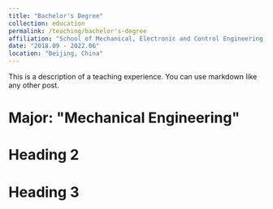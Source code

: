```yaml
---
title: "Bachelor's Degree"
collection: education
permalink: /teaching/bachelor's-degree
affiliation: "School of Mechanical, Electronic and Control Engineering, Beijing Jiaotong University"
date: "2018.09 - 2022.06"
location: "Beijing, China"
---
```


This is a description of a teaching experience. You can use markdown like any other post.

Major: "Mechanical Engineering"
======

Heading 2
======

Heading 3
======
